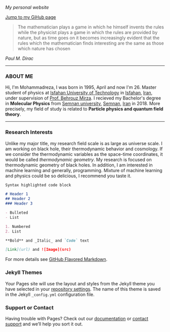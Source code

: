  _My personal website_

[Jump to my GiHub page](https://github.com/mohammadreza-ebrahimi)


> The mathematician plays a game in which he himself invents the rules while the physicist plays a game in which the rules are provided by nature, but as time 
goes on it becomes increasingly evident that the rules which the mathematician finds interesting are the same as those which nature has chosen 

 _Paul M. Dirac_
 
***

### ABOUT ME  
Hi, I'm Mohammadreza, I was born in 1995, April and now I'm 26. Master student of physics at [Isfahan University of Technology](https://english.iut.ac.ir) in [Isfahan](https://en.wikipedia.org/wiki/Isfahan), [Iran](https://en.wikipedia.org/wiki/Iran), under supervision of [Prof. Behrouz Mirza](https://mirza.iut.ac.ir/). I recieved my Bachelor's degree in **Molecular Physics** from [Semnan university](http://english.semnan.ac.ir/), [Semnan](https://en.wikipedia.org/wiki/Semnan), [Iran](https://en.wikipedia.org/wiki/Iran) in 2018. More precisely, my field of study is related to **Particle physics and quantum field theory**. 

***

### Research Interests  
Unlike my major title, my research field scale is as large as universe scale. I am working on black hole, their thermodynamic behavior and cosmology. If we consider the thermodynamic variables as the space-time coordinates, it would be called _thermodynamic geometry_. My research is focused on thermodynamic geometry of black holes. In addition, I am interested in machine learning and generally, programming. Mixture of machine learning and physics could be so delicious, I recommend you taste it. 

```markdown
Syntax highlighted code block

# Header 1
## Header 2
### Header 3

- Bulleted
- List

1. Numbered
2. List

**Bold** and _Italic_ and `Code` text

[Link](url) and ![Image](src)
```

For more details see [GitHub Flavored Markdown](https://guides.github.com/features/mastering-markdown/).

### Jekyll Themes

Your Pages site will use the layout and styles from the Jekyll theme you have selected in your [repository settings](https://github.com/mohammadreza-ebrahimi/mohammadreza-ebrahimi.github.io/settings). The name of this theme is saved in the Jekyll `_config.yml` configuration file.

### Support or Contact

Having trouble with Pages? Check out our [documentation](https://docs.github.com/categories/github-pages-basics/) or [contact support](https://support.github.com/contact) and we’ll help you sort it out.
